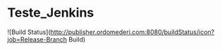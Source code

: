 # Teste_Jenkins
![Build Status](http://publisher.ordomederi.com:8080/buildStatus/icon?job=Release-Branch Build)
